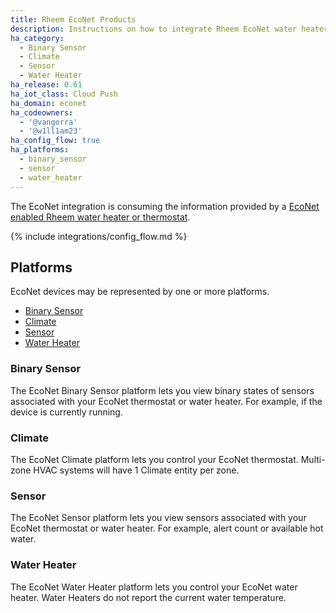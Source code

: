 ```yaml
---
title: Rheem EcoNet Products
description: Instructions on how to integrate Rheem EcoNet water heaters into Home Assistant.
ha_category:
  - Binary Sensor
  - Climate
  - Sensor
  - Water Heater
ha_release: 0.61
ha_iot_class: Cloud Push
ha_domain: econet
ha_codeowners:
  - '@vangorra'
  - '@w1ll1am23'
ha_config_flow: true
ha_platforms:
  - binary_sensor
  - sensor
  - water_heater
---
```


The EcoNet integration is consuming the information provided by a [EcoNet enabled Rheem water heater or thermostat](https://www.rheem.com/EcoNet/Home).

{% include integrations/config_flow.md %}

## Platforms

EcoNet devices may be represented by one or more platforms.

- [Binary Sensor](#binary-sensor)
- [Climate](#climate)
- [Sensor](#sensor)
- [Water Heater](#water-heater)

### Binary Sensor

The EcoNet Binary Sensor platform lets you view binary states of sensors associated with your EcoNet thermostat or water heater. For example, if the device is currently running.

### Climate

The EcoNet Climate platform lets you control your EcoNet thermostat. Multi-zone HVAC systems will have 1 Climate entity per zone.

### Sensor

The EcoNet Sensor platform lets you view sensors associated with your EcoNet thermostat or water heater. For example, alert count or available hot water.

### Water Heater

The EcoNet Water Heater platform lets you control your EcoNet water heater. Water Heaters do not report the current water temperature.
